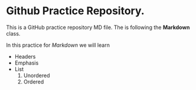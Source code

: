 # Github Practice Repository.
This is a GitHub practice repository MD file. The is following the **Markdown** class.
 
 In this practice for *Markdown* we will learn
 * Headers
 * Emphasis
 * List
   1. Unordered
   2. Ordered
